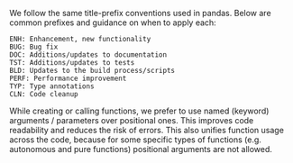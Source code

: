 We follow the same title-prefix conventions used in pandas. 
Below are common prefixes and guidance on when to apply each:

```
ENH: Enhancement, new functionality
BUG: Bug fix
DOC: Additions/updates to documentation
TST: Additions/updates to tests
BLD: Updates to the build process/scripts
PERF: Performance improvement
TYP: Type annotations
CLN: Code cleanup
```

While creating or calling functions, we prefer to 
use named (keyword) arguments / parameters over positional ones. 
This improves code readability and reduces the risk of errors. 
This also unifies function usage across the code, because 
for some specific types of functions (e.g. autonomous and pure functions) 
positional arguments are not allowed.